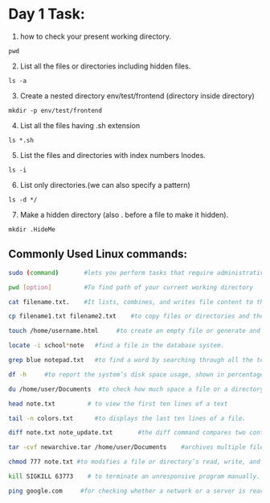 # Day 1 Task: 

1. how to check your present working directory.
```
pwd
```
2. List all the files or directories including hidden files.
```
ls -a
```
3. Create a nested directory env/test/frontend (directory inside directory)
```
mkdir -p env/test/frontend
```
4. List all the files having .sh extension
```
ls *.sh 
```
5. List the files and directories with index numbers Inodes.
```
ls -i
```
6. List only directories.(we can also specify a pattern)
```
ls -d */
```
7. Make a hidden directory (also . before a file to make it hidden).
```
mkdir .HideMe 
```
## Commonly Used Linux commands:
```bash
sudo (command)       #lets you perform tasks that require administrative or root permissions.

pwd [option]         #To find path of your current working directory

cat filename.txt.    #It lists, combines, and writes file content to the standard output.

cp filename1.txt filename2.txt    #to copy files or directories and their content.

touch /home/username.html     #to create an empty file or generate and modify a timestamp in the Linux command line.

locate -i school*note   #find a file in the database system.

grep blue notepad.txt   #to find a word by searching through all the texts in a specific file.

df -h     #to report the system’s disk space usage, shown in percentage and kilobyte (KB).

du /home/user/Documents  #to check how much space a file or a directory takes up

head note.txt         # to view the first ten lines of a text

tail -n colors.txt      #to displays the last ten lines of a file.

diff note.txt note_update.txt       #the diff command compares two contents of a file line by line.

tar -cvf newarchive.tar /home/user/Documents    #archives multiple files into a TAR file – a common Linux format similar to ZIP, with optional compression.

chmod 777 note.txt #to modifies a file or directory’s read, write, and execute permissions.

kill SIGKILL 63773    # to terminate an unresponsive program manually.

ping google.com     #for checking whether a network or a server is reachable.
